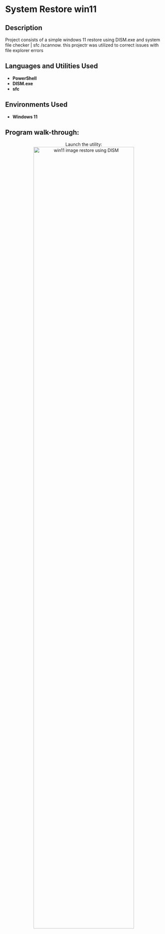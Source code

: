 <h1>System Restore win11</h1>

<h2>Description</h2>
Project consists of a simple windows 11 restore using DISM.exe and  system file checker | sfc /scannow. this projectr was utilized to correct issues with file explorer 
errors
<br />


<h2>Languages and Utilities Used</h2>

- <b>PowerShell</b> 
- <b>DISM.exe</b>
- <b>sfc</b>

<h2>Environments Used </h2>

- <b>Windows 11</b> 

<h2>Program walk-through:</h2>

<p align="center">
Launch the utility: <br/>
<img src="https://i.imgur.com/tiXylFl.png" height="80%" width="80%" alt="win11 image restore using DISM "/>
<br />
<br />
